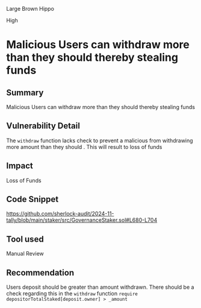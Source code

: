 Large Brown Hippo

High

# Malicious Users can withdraw more than they should thereby stealing funds

## Summary
Malicious Users can withdraw more than they should thereby stealing funds 
## Vulnerability Detail
The `withdraw` function lacks check to prevent a malicious from withdrawing more amount than they should . This will result to loss of funds 
## Impact
Loss of Funds 
## Code Snippet
https://github.com/sherlock-audit/2024-11-tally/blob/main/staker/src/GovernanceStaker.sol#L680-L704
## Tool used

Manual Review

## Recommendation
Users deposit should be greater than amount withdrawn. There should be a check regarding this in the `withdraw` function
`require depositorTotalStaked[deposit.owner] > _amount`